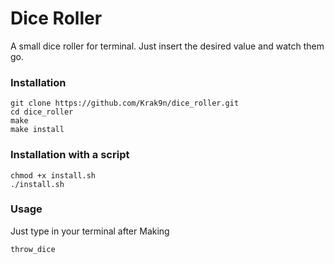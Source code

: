 # Dice Roller

A small dice roller for terminal.
Just insert the desired value and watch them go.

### Installation
```
git clone https://github.com/Krak9n/dice_roller.git
cd dice_roller
make
make install
```

### Installation with a script
```
chmod +x install.sh
./install.sh
```

### Usage
Just type in your terminal after Making
```
throw_dice
```

